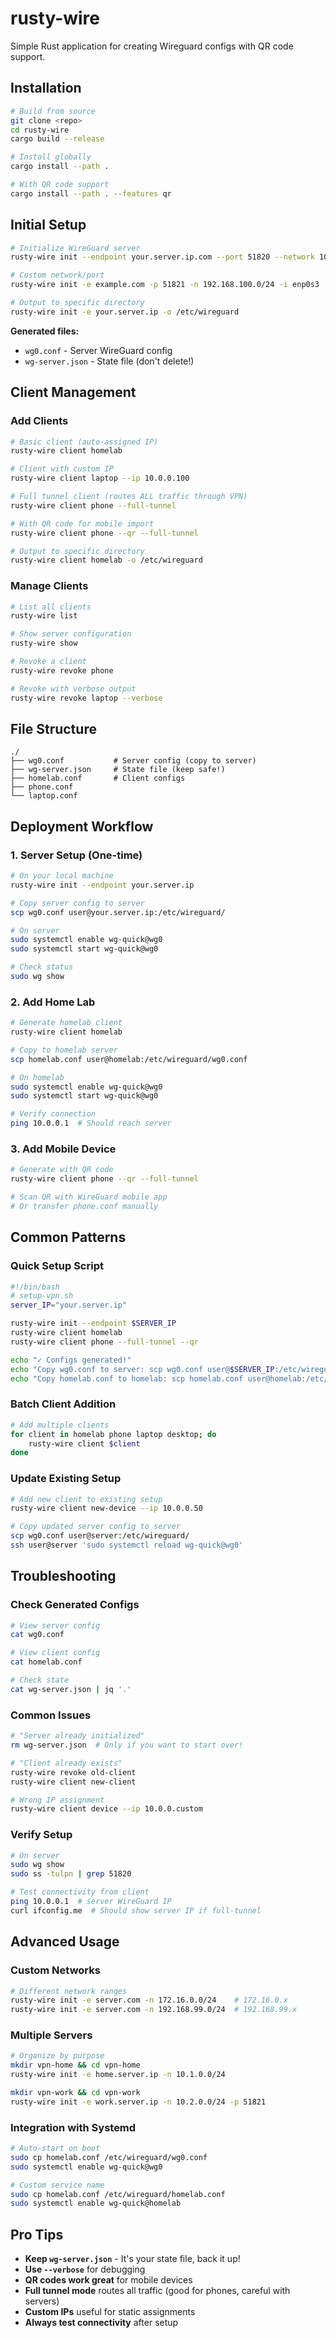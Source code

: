 # rusty-wire

Simple Rust application for creating Wireguard configs with QR code support.

## Installation

```bash
# Build from source
git clone <repo>
cd rusty-wire
cargo build --release

# Install globally
cargo install --path .

# With QR code support
cargo install --path . --features qr
```

## Initial Setup

```bash
# Initialize WireGuard server
rusty-wire init --endpoint your.server.ip.com --port 51820 --network 10.0.0.0/24 --interface eth0

# Custom network/port
rusty-wire init -e example.com -p 51821 -n 192.168.100.0/24 -i enp0s3

# Output to specific directory
rusty-wire init -e your.server.ip -o /etc/wireguard
```

**Generated files:**
- `wg0.conf` - Server WireGuard config
- `wg-server.json` - State file (don't delete!)

## Client Management

### Add Clients

```bash
# Basic client (auto-assigned IP)
rusty-wire client homelab

# Client with custom IP
rusty-wire client laptop --ip 10.0.0.100

# Full tunnel client (routes ALL traffic through VPN)
rusty-wire client phone --full-tunnel

# With QR code for mobile import
rusty-wire client phone --qr --full-tunnel

# Output to specific directory
rusty-wire client homelab -o /etc/wireguard
```

### Manage Clients

```bash
# List all clients
rusty-wire list

# Show server configuration
rusty-wire show

# Revoke a client
rusty-wire revoke phone

# Revoke with verbose output
rusty-wire revoke laptop --verbose
```

## File Structure

```
./
├── wg0.conf           # Server config (copy to server)
├── wg-server.json     # State file (keep safe!)
├── homelab.conf       # Client configs
├── phone.conf
└── laptop.conf
```

## Deployment Workflow

### 1. Server Setup (One-time)

```bash
# On your local machine
rusty-wire init --endpoint your.server.ip

# Copy server config to server
scp wg0.conf user@your.server.ip:/etc/wireguard/

# On server
sudo systemctl enable wg-quick@wg0
sudo systemctl start wg-quick@wg0

# Check status
sudo wg show
```

### 2. Add Home Lab

```bash
# Generate homelab client
rusty-wire client homelab

# Copy to homelab server
scp homelab.conf user@homelab:/etc/wireguard/wg0.conf

# On homelab
sudo systemctl enable wg-quick@wg0
sudo systemctl start wg-quick@wg0

# Verify connection
ping 10.0.0.1  # Should reach server
```

### 3. Add Mobile Device

```bash
# Generate with QR code
rusty-wire client phone --qr --full-tunnel

# Scan QR with WireGuard mobile app
# Or transfer phone.conf manually
```

## Common Patterns

### Quick Setup Script

```bash
#!/bin/bash
# setup-vpn.sh
server_IP="your.server.ip"

rusty-wire init --endpoint $SERVER_IP
rusty-wire client homelab
rusty-wire client phone --full-tunnel --qr

echo "✓ Configs generated!"
echo "Copy wg0.conf to server: scp wg0.conf user@$SERVER_IP:/etc/wireguard/"
echo "Copy homelab.conf to homelab: scp homelab.conf user@homelab:/etc/wireguard/wg0.conf"
```

### Batch Client Addition

```bash
# Add multiple clients
for client in homelab phone laptop desktop; do
    rusty-wire client $client
done
```

### Update Existing Setup

```bash
# Add new client to existing setup
rusty-wire client new-device --ip 10.0.0.50

# Copy updated server config to server
scp wg0.conf user@server:/etc/wireguard/
ssh user@server 'sudo systemctl reload wg-quick@wg0'
```

## Troubleshooting

### Check Generated Configs

```bash
# View server config
cat wg0.conf

# View client config
cat homelab.conf

# Check state
cat wg-server.json | jq '.'
```

### Common Issues

```bash
# "Server already initialized"
rm wg-server.json  # Only if you want to start over!

# "Client already exists"
rusty-wire revoke old-client
rusty-wire client new-client

# Wrong IP assignment
rusty-wire client device --ip 10.0.0.custom
```

### Verify Setup

```bash
# On server
sudo wg show
sudo ss -tulpn | grep 51820

# Test connectivity from client
ping 10.0.0.1  # server WireGuard IP
curl ifconfig.me  # Should show server IP if full-tunnel
```

## Advanced Usage

### Custom Networks

```bash
# Different network ranges
rusty-wire init -e server.com -n 172.16.0.0/24    # 172.16.0.x
rusty-wire init -e server.com -n 192.168.99.0/24  # 192.168.99.x
```

### Multiple Servers

```bash
# Organize by purpose
mkdir vpn-home && cd vpn-home
rusty-wire init -e home.server.ip -n 10.1.0.0/24

mkdir vpn-work && cd vpn-work  
rusty-wire init -e work.server.ip -n 10.2.0.0/24 -p 51821
```

### Integration with Systemd

```bash
# Auto-start on boot
sudo cp homelab.conf /etc/wireguard/wg0.conf
sudo systemctl enable wg-quick@wg0

# Custom service name
sudo cp homelab.conf /etc/wireguard/homelab.conf
sudo systemctl enable wg-quick@homelab
```

## Pro Tips

- **Keep `wg-server.json`** - It's your state file, back it up!
- **Use `--verbose`** for debugging
- **QR codes work great** for mobile devices
- **Full tunnel mode** routes all traffic (good for phones, careful with servers)
- **Custom IPs** useful for static assignments
- **Always test connectivity** after setup